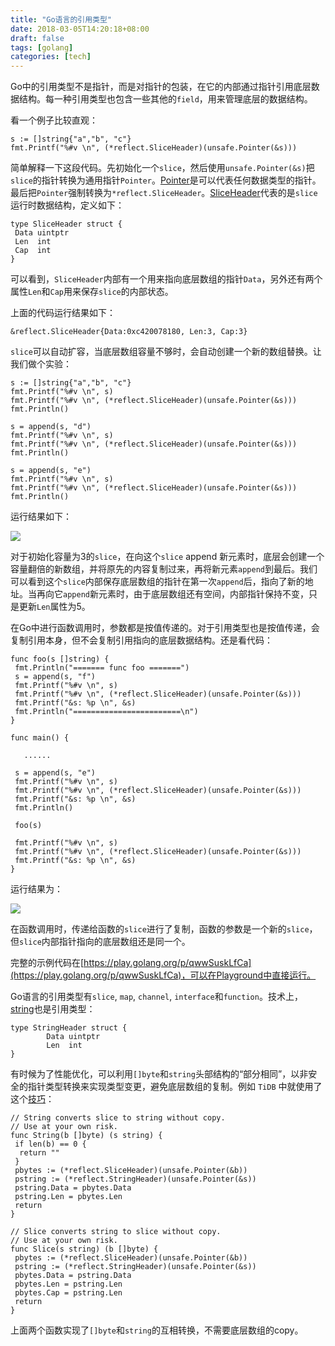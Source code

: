 ```yaml
---
title: "Go语言的引用类型"
date: 2018-03-05T14:20:18+08:00
draft: false
tags: [golang]
categories: [tech]
---
```


Go中的引用类型不是指针，而是对指针的包装，在它的内部通过指针引用底层数据结构。每一种引用类型也包含一些其他的`field`，用来管理底层的数据结构。

看一个例子比较直观：

```
s := []string{"a","b", "c"}
fmt.Printf("%#v \n", (*reflect.SliceHeader)(unsafe.Pointer(&s)))
```

简单解释一下这段代码。先初始化一个`slice`，然后使用`unsafe.Pointer(&s)`把`slice`的指针转换为通用指针`Pointer`。[Pointer](https://golang.org/pkg/unsafe/#Pointer)是可以代表任何数据类型的指针。最后把`Pointer`强制转换为`*reflect.SliceHeader`。[SliceHeader](https://golang.org/pkg/reflect/#SliceHeader)代表的是`slice`运行时数据结构，定义如下：

```
type SliceHeader struct {
 Data uintptr
 Len  int
 Cap  int
}
```

可以看到，`SliceHeader`内部有一个用来指向底层数组的指针`Data`，另外还有两个属性`Len`和`Cap`用来保存`slice`的内部状态。

上面的代码运行结果如下：

`&reflect.SliceHeader{Data:0xc420078180, Len:3, Cap:3}`

`slice`可以自动扩容，当底层数组容量不够时，会自动创建一个新的数组替换。让我们做个实验：

```
s := []string{"a","b", "c"}
fmt.Printf("%#v \n", s)
fmt.Printf("%#v \n", (*reflect.SliceHeader)(unsafe.Pointer(&s)))
fmt.Println()

s = append(s, "d")
fmt.Printf("%#v \n", s)
fmt.Printf("%#v \n", (*reflect.SliceHeader)(unsafe.Pointer(&s)))
fmt.Println()

s = append(s, "e")
fmt.Printf("%#v \n", s)
fmt.Printf("%#v \n", (*reflect.SliceHeader)(unsafe.Pointer(&s)))
fmt.Println()
```

运行结果如下：

![](https://cdn.mazhen.tech//images/202207011422594.png)

对于初始化容量为3的`slice`，在向这个`slice` append 新元素时，底层会创建一个容量翻倍的新数组，并将原先的内容复制过来，再将新元素`append`到最后。我们可以看到这个`slice`内部保存底层数组的指针在第一次`append`后，指向了新的地址。当再向它`append`新元素时，由于底层数组还有空间，内部指针保持不变，只是更新`Len`属性为5。

在Go中进行函数调用时，参数都是按值传递的。对于引用类型也是按值传递，会复制引用本身，但不会复制引用指向的底层数据结构。还是看代码：

```
func foo(s []string) {
 fmt.Println("======= func foo =======")
 s = append(s, "f")
 fmt.Printf("%#v \n", s)
 fmt.Printf("%#v \n", (*reflect.SliceHeader)(unsafe.Pointer(&s)))
 fmt.Printf("&s: %p \n", &s)
 fmt.Println("========================\n")
}

func main() {

   ......
   
 s = append(s, "e")
 fmt.Printf("%#v \n", s)
 fmt.Printf("%#v \n", (*reflect.SliceHeader)(unsafe.Pointer(&s)))
 fmt.Printf("&s: %p \n", &s)
 fmt.Println()

 foo(s)

 fmt.Printf("%#v \n", s)
 fmt.Printf("%#v \n", (*reflect.SliceHeader)(unsafe.Pointer(&s)))
 fmt.Printf("&s: %p \n", &s)
}
```

运行结果为：

![](https://cdn.mazhen.tech//images/202207011422106.png)

在函数调用时，传递给函数的`slice`进行了复制，函数的参数是一个新的`slice`，但`slice`内部指针指向的底层数组还是同一个。

完整的示例代码在[https://play.golang.org/p/qwwSuskLfCa](https://play.golang.org/p/qwwSuskLfCa)，可以在Playground中直接运行。

Go语言的引用类型有`slice`, `map`, `channel`, `interface`和`function`。技术上，[string](https://golang.org/pkg/reflect/#StringHeader)也是引用类型：

```
type StringHeader struct {
        Data uintptr
        Len  int
}
```

有时候为了性能优化，可以利用`[]byte`和`string`头部结构的“部分相同”，以非安全的指针类型转换来实现类型变更，避免底层数组的复制。例如 `TiDB` 中就使用了这个[技巧](https://github.com/pingcap/tidb/blob/master/util/hack/hack.go)：

```
// String converts slice to string without copy.
// Use at your own risk.
func String(b []byte) (s string) {
 if len(b) == 0 {
  return ""
 }
 pbytes := (*reflect.SliceHeader)(unsafe.Pointer(&b))
 pstring := (*reflect.StringHeader)(unsafe.Pointer(&s))
 pstring.Data = pbytes.Data
 pstring.Len = pbytes.Len
 return
}

// Slice converts string to slice without copy.
// Use at your own risk.
func Slice(s string) (b []byte) {
 pbytes := (*reflect.SliceHeader)(unsafe.Pointer(&b))
 pstring := (*reflect.StringHeader)(unsafe.Pointer(&s))
 pbytes.Data = pstring.Data
 pbytes.Len = pstring.Len
 pbytes.Cap = pstring.Len
 return
}
```

上面两个函数实现了`[]byte`和`string`的互相转换，不需要底层数组的copy。
